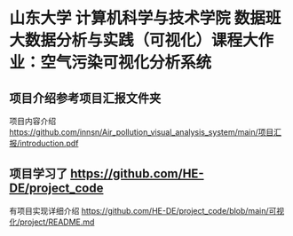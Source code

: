 # 山东大学 计算机科学与技术学院 数据班 大数据分析与实践（可视化）课程大作业：空气污染可视化分析系统

## 项目介绍参考项目汇报文件夹 
项目内容介绍 
https://github.com/innsn/Air_pollution_visual_analysis_system/main/项目汇报/introduction.pdf 
## 项目学习了 https://github.com/HE-DE/project_code 
有项目实现详细介绍 
https://github.com/HE-DE/project_code/blob/main/可视化/project/README.md 
